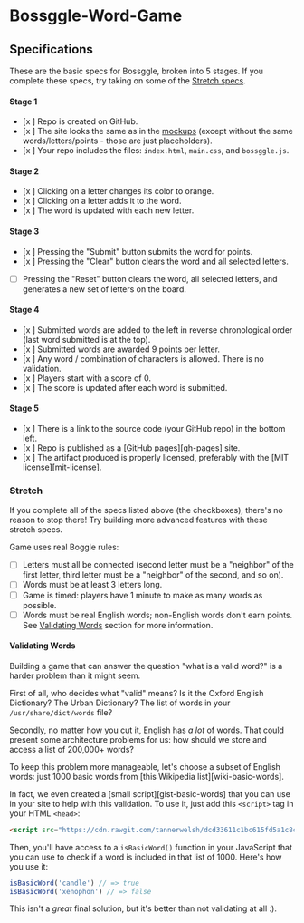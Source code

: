 # Bossggle-Word-Game

## Specifications

These are the basic specs for Bossggle, broken into 5 stages. If you complete these specs, try taking on some of the [Stretch specs](#stretch).

#### Stage 1
- [x ] Repo is created on GitHub.
- [x ] The site looks the same as in the [mockups](#mockups) (except without the same words/letters/points - those are just placeholders).
- [x ] Your repo includes the files: `index.html`, `main.css`, and `bossggle.js`.

#### Stage 2
- [x ] Clicking on a letter changes its color to orange.
- [x ] Clicking on a letter adds it to the word.
- [x ] The word is updated with each new letter.

#### Stage 3
- [x ] Pressing the "Submit" button submits the word for points.
- [x ] Pressing the "Clear" button clears the word and all selected letters.
- [ ] Pressing the "Reset" button clears the word, all selected letters, and generates a new set of letters on the board.

#### Stage 4
- [x ] Submitted words are added to the left in reverse chronological order (last word submitted is at the top).
- [x ] Submitted words are awarded 9 points per letter.
- [x ] Any word / combination of characters is allowed. There is no validation.
- [x ] Players start with a score of 0.
- [x ] The score is updated after each word is submitted.

#### Stage 5
- [x ] There is a link to the source code (your GitHub repo) in the bottom left.
- [x ] Repo is published as a [GitHub pages][gh-pages] site.
- [x ] The artifact produced is properly licensed, preferably with the [MIT license][mit-license].


### Stretch

If you complete all of the specs listed above (the checkboxes), there's no reason to stop there! Try building more advanced features with these stretch specs.

Game uses real Boggle rules:
- [ ] Letters must all be connected (second letter must be a "neighbor" of the first letter, third letter must be a "neighbor" of the second, and so on).
- [ ] Words must be at least 3 letters long.
- [ ] Game is timed: players have 1 minute to make as many words as possible.
- [ ] Words must be real English words; non-English words don't earn points. See [Validating Words](#validating-words) section for more information.

#### Validating Words

Building a game that can answer the question "what is a valid word?" is a harder problem than it might seem.

First of all, who decides what "valid" means? Is it the Oxford English Dictionary? The Urban Dictionary? The list of words in your `/usr/share/dict/words` file?

Secondly, no matter how you cut it, English has _a lot_ of words. That could present some architecture problems for us: how should we store and access a list of 200,000+ words?

To keep this problem more manageable, let's choose a subset of English words: just 1000 basic words from [this Wikipedia list][wiki-basic-words].

In fact, we even created a [small script][gist-basic-words] that you can use in your site to help with this validation. To use it, just add this `<script>` tag in your HTML `<head>`:

```html
<script src="https://cdn.rawgit.com/tannerwelsh/dcd33611c1bc615fd5a1c8cadc05d1b2/raw/470cde9d72927fef717f354b3ba3718a0aaabb99/basicWords.js" charset="utf-8"></script>
```

Then, you'll have access to a `isBasicWord()` function in your JavaScript that you can use to check if a word is included in that list of 1000. Here's how you use it:

```javascript
isBasicWord('candle') // => true
isBasicWord('xenophon') // => false
```

This isn't a _great_ final solution, but it's better than not validating at all :).

